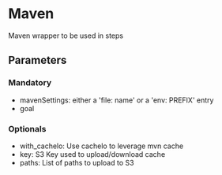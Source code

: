 
# Maven

 Maven wrapper to be used in steps

## Parameters

### Mandatory
 - mavenSettings: either a 'file: name' or a 'env: PREFIX' entry
 - goal

### Optionals
 - with_cachelo: Use cachelo to leverage mvn cache
  - key: S3 Key used to upload/download cache
  - paths: List of paths to upload to S3

